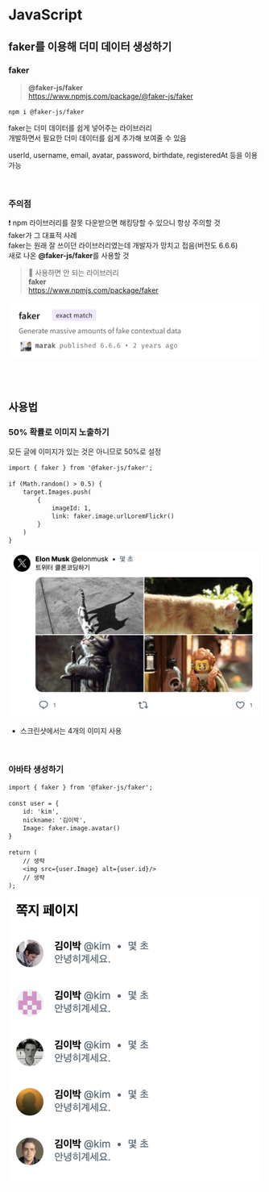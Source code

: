 # JavaScript

## faker를 이용해 더미 데이터 생성하기

### faker

> **@faker-js/faker**   
> https://www.npmjs.com/package/@faker-js/faker

```
npm i @faker-js/faker
```

faker는 더미 데이터를 쉽게 넣어주는 라이브러리  
개발하면서 필요한 더미 데이터를 쉽게 추가해 보여줄 수 있음  

userId, username, email, avatar, password, birthdate, registeredAt 등을 이용 가능 


<br>

### 주의점 

❗️ npm 라이브러리를 잘못 다운받으면 해킹당할 수 있으니 항상 주의할 것  
faker가 그 대표적 사례  
faker는 원래 잘 쓰이던 라이브러리였는데 개발자가 망치고 접음(버전도 6.6.6)  
새로 나온 **@faker-js/faker**를 사용할 것  

> 🚨 사용하면 안 되는 라이브러리   
> **faker**    
> https://www.npmjs.com/package/faker

![](../Images/faker_666.png)

<br><br>

## 사용법

### 50% 확률로 이미지 노출하기

모든 글에 이미지가 있는 것은 아니므로 50%로 설정 

```tsx
import { faker } from '@faker-js/faker';

if (Math.random() > 0.5) {
    target.Images.push(
        {
            imageId: 1,
            link: faker.image.urlLoremFlickr()
        }
    )
}
```

![](../Images/faker_image.png)

* 스크린샷에서는 4개의 이미지 사용

<br>

### 아바타 생성하기 

```tsx
import { faker } from '@faker-js/faker';

const user = {
    id: 'kim',
    nickname: '김이박',
    Image: faker.image.avatar()
}
    
return (
    // 생략
    <img src={user.Image} alt={user.id}/>
    // 생략
);
```

![](../Images/faker_avatar.png)


